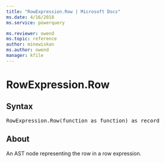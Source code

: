 ```yaml
---
title: "RowExpression.Row | Microsoft Docs"
ms.date: 4/16/2018
ms.service: powerquery

ms.reviewer: owend
ms.topic: reference
author: minewiskan
ms.author: owend
manager: kfile
---
```

# RowExpression.Row

## Syntax

<pre>
RowExpression.Row(function as function) as record 
</pre> 
  
## About  
An AST node representing the row in a row expression.  
  

